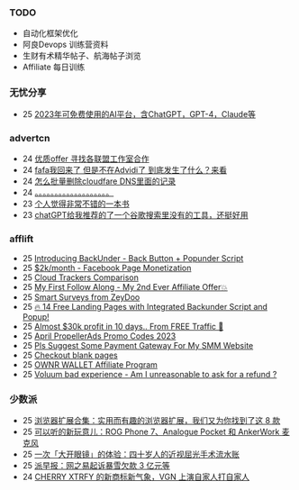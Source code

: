 ### TODO
-  自动化框架优化
-  阿良Devops 训练营资料
-  生财有术精华帖子、航海帖子浏览
-  Affiliate 每日训练

### 无忧分享
<!-- ruyo:START -->
-  25 [2023年可免费使用的AI平台，含ChatGPT，GPT-4，Claude等](https://51.ruyo.net/18350.html)<!-- ruyo:END -->

### advertcn
<!-- advertcn:START -->
-  24 [优质offer 寻找各联盟工作室合作](https://www.advertcn.com/forum.php?mod=viewthread&tid=110068)
-  24 [fafa我回来了 但是不在Advidi了 到底发生了什么？来看](https://www.advertcn.com/forum.php?mod=viewthread&tid=110066)
-  24 [怎么批量删除cloudfare DNS里面的记录](https://www.advertcn.com/forum.php?mod=viewthread&tid=110061)
-  24 [。。。。。。。。。。。。。。。。。。。](https://www.advertcn.com/forum.php?mod=viewthread&tid=110058)
-  23 [个人觉得非常不错的一本书](https://www.advertcn.com/forum.php?mod=viewthread&tid=110054)
-  23 [chatGPT给我推荐的了一个谷歌搜索里没有的工具，还挺好用](https://www.advertcn.com/forum.php?mod=viewthread&tid=110053)<!-- advertcn:END -->

### afflift
<!-- afflift:START -->
-  25 [Introducing BackUnder - Back Button + Popunder Script](https://afflift.com/f/threads/introducing-backunder-back-button-popunder-script.10073/)
-  25 [$2k/month - Facebook Page Monetization](https://afflift.com/f/threads/2k-month-facebook-page-monetization.10637/)
-  25 [Cloud Trackers Comparison](https://afflift.com/f/threads/cloud-trackers-comparison.10165/)
-  25 [My First Follow Along - My 2nd Ever Affiliate Offer💥](https://afflift.com/f/threads/my-first-follow-along-my-2nd-ever-affiliate-offer%F0%9F%92%A5.10695/)
-  25 [Smart Surveys from ZeyDoo](https://afflift.com/f/threads/smart-surveys-from-zeydoo.10505/)
-  25 [🔥 14 Free Landing Pages with Integrated Backunder Script and Popup!](https://afflift.com/f/threads/%F0%9F%94%A5-14-free-landing-pages-with-integrated-backunder-script-and-popup.10816/)
-  25 [Almost $30k profit in 10 days.. From FREE Traffic 🚀](https://afflift.com/f/threads/almost-30k-profit-in-10-days-from-free-traffic-%F0%9F%9A%80.9922/)
-  25 [April PropellerAds Promo Codes 2023](https://afflift.com/f/threads/april-propellerads-promo-codes-2023.10657/)
-  25 [Pls Suggest Some Payment Gateway For My SMM Website](https://afflift.com/f/threads/pls-suggest-some-payment-gateway-for-my-smm-website.10793/)
-  25 [Checkout blank pages](https://afflift.com/f/threads/checkout-blank-pages.10811/)
-  25 [OWNR WALLET Affiliate Program](https://afflift.com/f/threads/ownr-wallet-affiliate-program.9733/)
-  25 [Voluum bad experience - Am I unreasonable to ask for a refund ?](https://afflift.com/f/threads/voluum-bad-experience-am-i-unreasonable-to-ask-for-a-refund.10814/)<!-- afflift:END -->

### 少数派
<!-- sspai:START -->
-  25 [浏览器扩展合集：实用而有趣的浏览器扩展，我们又为你找到了这 8 款](https://sspai.com/post/79463)
-  25 [可以听的新玩意儿：ROG Phone 7、Analogue Pocket 和 AnkerWork 麦克风](https://sspai.com/post/79431)
-  25 [一次「大开眼镜」的体验：四十岁人的近视屈光手术流水账](https://sspai.com/post/79450)
-  25 [派早报：网之易起诉暴雪欠款 3 亿元等](https://sspai.com/post/79458)
-  24 [CHERRY XTRFY 的新商标新气象，VGN 上演自家人打自家人](https://sspai.com/prime/story/zouzhe-230425)<!-- sspai:END -->
